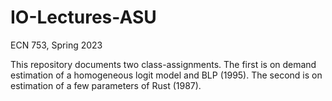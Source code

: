 # IO-Lectures-ASU
ECN 753, Spring 2023

This repository documents two class-assignments. The first is on demand estimation of a homogeneous logit model and BLP (1995). The second is on estimation of a few parameters of Rust (1987). 
